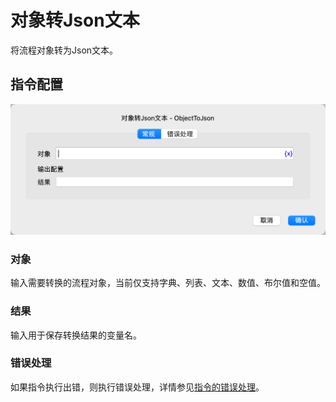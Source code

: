 # 对象转Json文本

将流程对象转为Json文本。

## 指令配置

![对象转Json文本常规配置对话框](object_to_json_general_config.png)

### 对象

输入需要转换的流程对象，当前仅支持字典、列表、文本、数值、布尔值和空值。

### 结果

输入用于保存转换结果的变量名。

### 错误处理

如果指令执行出错，则执行错误处理，详情参见[指令的错误处理](../../../manual/error_handling.md)。
